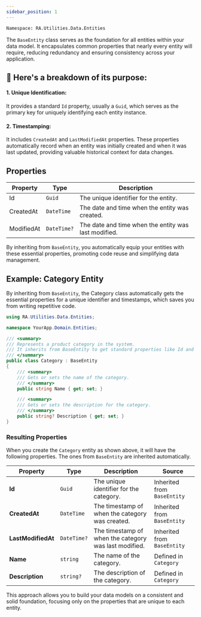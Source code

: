 ```yaml
---
sidebar_position: 1
---
```


```bash
Namespace: RA.Utilities.Data.Entities
```

The `BaseEntity` class serves as the foundation for all entities within your data model.
It encapsulates common properties that nearly every entity will require, reducing redundancy and ensuring consistency across your application.

## 🧠 Here's a breakdown of its purpose:

#### 1. Unique Identification:
It provides a standard `Id` property, usually a `Guid`, which serves as the primary key for uniquely identifying each entity instance.

#### 2. Timestamping:
It includes `CreatedAt` and `LastModifiedAt` properties.
These properties automatically record when an entity was initially created and when it was last updated, providing valuable historical context for data changes.

## Properties

| Property   | Type        | Description                                         |
|------------|-------------|-----------------------------------------------------|
| Id         | `Guid`      | The unique identifier for the entity.               |
| CreatedAt  | `DateTime`  | The date and time when the entity was created.      |
| ModifiedAt | `DateTime?` | The date and time when the entity was last modified.|


By inheriting from `BaseEntity`, you automatically equip your entities with these essential properties, promoting code reuse and simplifying data management.

## Example: Category Entity

By inheriting from `BaseEntity`, the Category class automatically gets the essential properties for a unique identifier and timestamps, which saves you from writing repetitive code.

```csharp showLineNumbers
using RA.Utilities.Data.Entities;

namespace YourApp.Domain.Entities;

/// <summary>
/// Represents a product category in the system.
/// It inherits from BaseEntity to get standard properties like Id and timestamps.
/// </summary>
public class Category : BaseEntity
{
    /// <summary>
    /// Gets or sets the name of the category.
    /// </summary>
    public string Name { get; set; }

    /// <summary>
    /// Gets or sets the description for the category.
    /// </summary>
    public string? Description { get; set; }
}
```

### Resulting Properties
When you create the `Category` entity as shown above, it will have the following properties. The ones from `BaseEntity` are inherited automatically.

| Property | Type |	Description	| Source |
| -------- | ---- |	-----------	| ------ |
| **Id** | `Guid` |	The unique identifier for the category.	| Inherited from `BaseEntity` |
| **CreatedAt** | `DateTime` |	The timestamp of when the category was created.	| Inherited from `BaseEntity` |
| **LastModifiedAt** | `DateTime?` |	The timestamp of when the category was last modified. |	Inherited from `BaseEntity` |
| **Name** | `string` |	The name of the category.	| Defined in `Category` |
| **Description** | `string?` |	The description of the category.	| Defined in `Category` |

This approach allows you to build your data models on a consistent and solid foundation, focusing only on the properties that are unique to each entity.